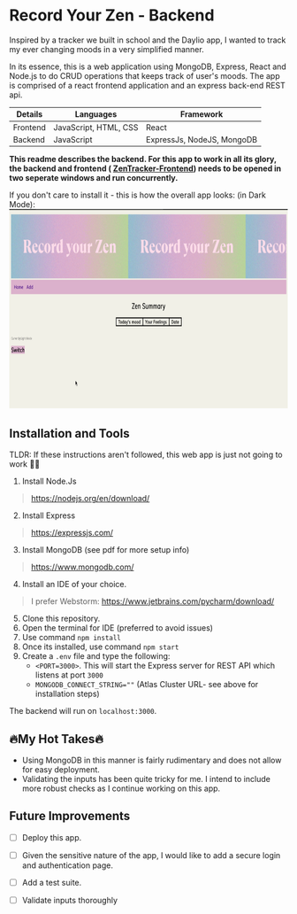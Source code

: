 
# Record Your Zen - Backend

Inspired by a tracker we built in school and the Daylio app, I wanted to track my ever changing moods in a very simplified manner.

In its essence, this is a web application using  MongoDB, Express, React and Node.js to do CRUD operations that keeps track of user's moods.  The app is comprised of a react frontend application and an express back-end REST api. 

Details|Languages|Framework|
|--|--|--|
|Frontend  |JavaScript, HTML, CSS |React |
|Backend  | JavaScript| ExpressJs, NodeJS, MongoDB |

**This readme describes the backend. For this app to work in all its glory, the backend and frontend ( [ZenTracker-Frontend](https://github.com/Yas7777/ZenTracker-Frontend)) needs to be opened in two seperate windows and run concurrently.**

If you don't care to install it - this is how the overall app looks:
(in Dark Mode):
<img src="https://github.com/Yas7777/ZenTracker-Backend/blob/master/readme_assets/DarkMode.gif" width="860" height="360" />

## Installation and Tools

TLDR: If these instructions aren't followed, this web app is just not going to work  🤷‍♀️

1.  Install Node.Js
 >https://nodejs.org/en/download/
 2. Install Express
 > https://expressjs.com/
 3. Install MongoDB (see pdf for more setup info)
 >https://www.mongodb.com/
 4. Install an IDE of your choice.
   > I prefer Webstorm: https://www.jetbrains.com/pycharm/download/
 5. Clone this repository. 
 6. Open the terminal for IDE (preferred to avoid issues) 
 7. Use command `npm install` 
 8. Once its installed, use command `npm start` 
 9. Create a `.env` file and type the following:
	 -  `<PORT=3000>`. This will  start the Express server for REST API which listens at port  `3000`
	 - `MONGODB_CONNECT_STRING=""` (Atlas Cluster URL- see above for installation steps)

The backend will run on `localhost:3000`.

##  🔥My Hot Takes🔥

* Using MongoDB in this manner is fairly rudimentary and does not allow for easy deployment. 
* Validating the inputs has been quite tricky for me. I intend to include more robust checks as I continue working on this app.

##  Future Improvements
 * [ ] Deploy this app.
 * [ ] Given the sensitive nature of the app, I would like to add a secure login and authentication page.
 * [ ] Add a test suite.
 * [ ] Validate inputs thoroughly
 
